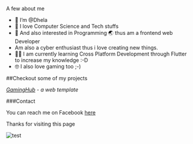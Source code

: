 A few about me
- 👋 I’m @Dhela
- 🌱 I love Computer Science and Tech stuffs
- 👀 And also interested in Programming 🌏 thus am a frontend web Developer
- Am also a cyber enthusiast thus i love creating new things. 
- 👩‍💻 I am currently learning Cross Platform Development through Flutter to increase my knowledge :-D
- 🤓 I also love gaming too ;-)


##Checkout some of my projects

*[GamingHub](dhela19.github.io/GamingHub) - a web template*



###Contact

You can reach me on Facebook [here](https://m.facebook.com/dhela.frank)

Thanks for visiting this page

![test](https://user-images.githubusercontent.com/87214555/178602225-ce3d57d4-b75c-4f46-9c60-74517b03eeab.jpg)



<!---
Dhela19/Dhela19 is a ✨ special ✨ repository because its `README.md` (this file) appears on your GitHub profile.
You can click the Preview link to take a look at your changes.
--->
